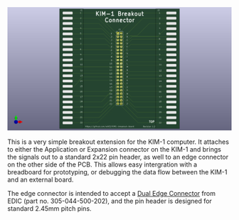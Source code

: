 ![PCB](images/kim1breakout.png)

This is a very simple breakout extension for the KIM-1 computer.  It attaches to either the Application or Expansion connector on the KIM-1 and brings the signals out to a standard 2x22 pin header, as well to an edge connector on the other side of the PCB.  This allows easy intergration with a breadboard for prototyping, or debugging the data flow between the KIM-1 and an external board. 

The edge connector is intended to accept a [Dual Edge Connector](https://google.com/search?q=305-044-500-202) from EDIC (part no. 305-044-500-202), and the pin header is designed for standard 2.45mm pitch pins. 


